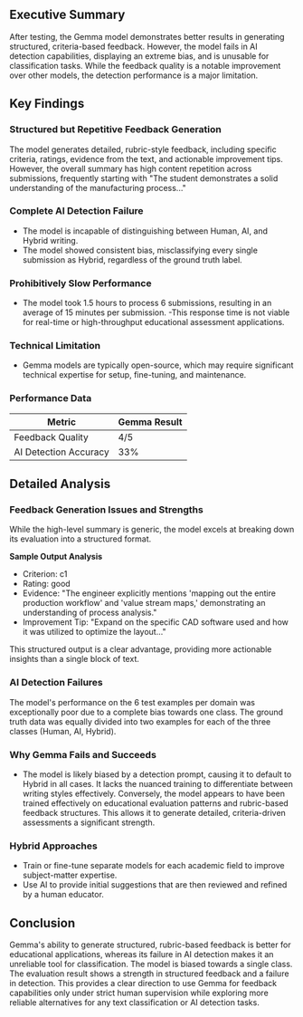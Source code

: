 ## Executive Summary
After testing, the Gemma model demonstrates better results in generating structured, criteria-based feedback. However, the model fails in AI detection capabilities, displaying an extreme bias, and is unusable for classification tasks. While the feedback quality is a notable improvement over other models, the detection performance is a major limitation.

## Key Findings
### Structured but Repetitive Feedback Generation
The model generates detailed, rubric-style feedback, including specific criteria, ratings, evidence from the text, and actionable improvement tips. However, the overall summary has high content repetition across submissions, frequently starting with "The student demonstrates a solid understanding of the manufacturing process..."

### Complete AI Detection Failure
- The model is incapable of distinguishing between Human, AI, and Hybrid writing.
- The model showed consistent bias, misclassifying every single submission as Hybrid, regardless of the ground truth label.

### Prohibitively Slow Performance
- The model took 1.5 hours to process 6 submissions, resulting in an average of 15 minutes per submission.
-This response time is not viable for real-time or high-throughput educational assessment applications.

### Technical Limitation
- Gemma models are typically open-source, which may require significant technical expertise for setup, fine-tuning, and maintenance.

### Performance Data
| Metric                 | Gemma Result       |
|------------------------|--------------------|
| Feedback Quality       | 4/5                |
| AI Detection Accuracy  | 33%                |

## Detailed Analysis
### Feedback Generation Issues and Strengths
While the high-level summary is generic, the model excels at breaking down its evaluation into a structured format.

**Sample Output Analysis**
- Criterion: c1  
- Rating: good  
- Evidence: "The engineer explicitly mentions 'mapping out the entire production workflow' and 'value stream maps,' demonstrating an understanding of process analysis."  
- Improvement Tip: "Expand on the specific CAD software used and how it was utilized to optimize the layout..."  

This structured output is a clear advantage, providing more actionable insights than a single block of text.

### AI Detection Failures
The model's performance on the 6 test examples per domain was exceptionally poor due to a complete bias towards one class. The ground truth data was equally divided into two examples for each of the three classes (Human, AI, Hybrid).

### Why Gemma Fails and Succeeds
- The model is likely biased by a detection prompt, causing it to default to Hybrid in all cases. It lacks the nuanced training to differentiate between writing styles effectively. Conversely, the model appears to have been trained effectively on educational evaluation patterns and rubric-based feedback structures. This allows it to generate detailed, criteria-driven assessments a significant strength.

### Hybrid Approaches
- Train or fine-tune separate models for each academic field to improve subject-matter expertise.
- Use AI to provide initial suggestions that are then reviewed and refined by a human educator.

## Conclusion
Gemma's ability to generate structured, rubric-based feedback is better for educational applications, whereas its failure in AI detection makes it an unreliable tool for classification. The model is biased towards a single class. The evaluation result shows a strength in structured feedback and a failure in detection. This provides a clear direction to use Gemma for feedback capabilities only under strict human supervision while exploring more reliable alternatives for any text classification or AI detection tasks.

